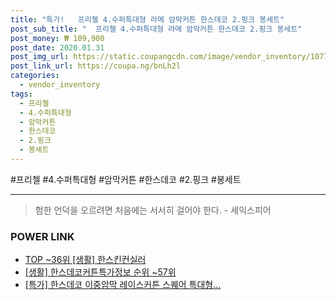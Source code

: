 ```yaml
--- 
title: "특가!   프리첼 4.수퍼특대형 라메 암막커튼 한스데코 2.핑크 봉세트" 
post_sub_title: "  프리첼 4.수퍼특대형 라메 암막커튼 한스데코 2.핑크 봉세트" 
post_money: ₩ 109,900 
post_date: 2020.01.31 
post_img_url: https://static.coupangcdn.com/image/vendor_inventory/1077/2cf44e718c0ef9d185a38b00c78fa80aa89456e1fba8f7e74c1d73761228.jpg 
post_link_url: https://coupa.ng/bnLh2l 
categories: 
  - vendor_inventory 
tags: 
  - 프리첼 
  - 4.수퍼특대형 
  - 암막커튼 
  - 한스데코 
  - 2.핑크 
  - 봉세트 
--- 
```

  #프리첼 #4.수퍼특대형 #암막커튼 #한스데코 #2.핑크 #봉세트 
<hr> 

> 험한 언덕을 오르려면 처음에는 서서히 걸어야 한다. - 세익스피어 


### POWER LINK

* <a href="https://blog.naver.com/fasyy4321/221778571279" target="_blank"> TOP ~36위 [생활] 한스킨컨실러</a>
* <a href="https://blog.naver.com/fasyy4321/221771370038" target="_blank"> [생활] 한스데코커튼특가정보 순위 ~57위</a>
* <a href="https://blog.naver.com/sakai111/221790964105" target="_blank">[특가] 한스데코 이중암막 레이스커튼 스퀘어 특대형...</a>
